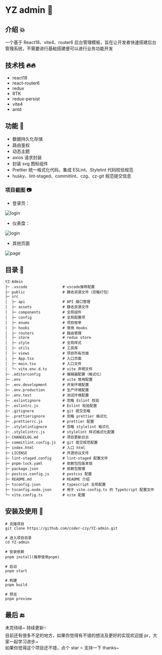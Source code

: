 # YZ admin 🚀

## 介绍 💥

一个基于 React18、vite4、router6 后台管理模板，旨在让开发者快速搭建后台管理系统，不需要进行基础搭建便可以进行业务功能开发

## 技术栈 🔥🔥

- react18
- react-router6
- redux
- RTK
- redux-persist
- vite4
- antd

## 功能 💖

- 数据持久化存储
- 路由鉴权
- 动态主题
- axios 请求封装
- 封装 svg 图标组件
- Prettier 统一格式化代码，集成 ESLint、Stylelint 代码校验规范
- husky、lint-staged、commitlint、czg、cz-git 规范提交信息

### 项目截图 📷

- 登录页：

![login](https://ooo.0x0.ooo/2023/11/03/ONKzWs.png)

- 仪表盘：

![login](https://ooo.0x0.ooo/2023/11/18/OeXLvC.png)

- 其他页面

![page](https://ooo.0x0.ooo/2023/11/03/ONKk2B.png)

## 目录 📃

```text
YZ-Admin
├─ .vscode                # vscode推荐配置
├─ public                 # 静态资源文件（忽略打包）
├─ src
│  ├─ api                 # API 接口管理
│  ├─ assets              # 静态资源文件
│  ├─ components          # 全局组件
│  ├─ config              # 全局配置项
│  ├─ enums               # 项目枚举
│  ├─ hooks               # 常用 Hooks
│  ├─ routers             # 路由管理
│  ├─ store               # redux store
│  ├─ style               # 全局样式
│  ├─ utils               # 工具库
│  ├─ views               # 项目所有页面
│  ├─ App.tsx             # 入口页面
│  ├─ main.tsx            # 入口文件
│  └─ vite.env.d.ts       # vite 声明文件
├─ .editorconfig          # 编辑器配置（格式化）
├─ .env                   # vite 常用配置
├─ .env.development       # 开发环境配置
├─ .env.production        # 生产环境配置
├─ .env.test              # 测试环境配置
├─ .eslintignore          # 忽略 Eslint 校验
├─ .eslintrc.js           # Eslint 校验配置
├─ .gitignore             # git 提交忽略
├─ .prettierignore        # 忽略 prettier 格式化
├─ .prettierrc.js         # prettier 配置
├─ .stylelintignore       # 忽略 stylelint 格式化
├─ .stylelintrc.js        # stylelint 样式格式化配置
├─ CHANGELOG.md           # 项目更新日志
├─ commitlint.config.js   # git 提交规范配置
├─ index.html             # 入口 html
├─ LICENSE                # 开源协议文件
├─ lint-staged.config     # lint-staged 配置文件
├─ pnpm-lock.yaml         # 依赖包包版本锁
├─ package.json           # 依赖包管理
├─ postcss.config.js      # postcss 配置
├─ README.md              # README 介绍
├─ tsconfig.json          # typescript 全局配置
├─ tsconfig.node.json     # 用于 vite.config.ts 的 TypeScript 配置文件
└─ vite.config.ts         # vite 配置
```

## 安装及使用 🎈

```shell
# 克隆项目
git clone https://github.com/coder-czy/YZ-admin.git

# 进入项目目录
cd YZ-admin

# 安装依赖
pnpm install(推荐使用pnpm)

# 启动
pnpm start

# 构建
pnpm build

# 预览
pnpm preview
```

## 最后 🔚

未完待续~ 持续更新🀄</br>
目前还有很多不足的地方，如果你觉得有不错的想法及更好的实现欢迎提 pr，大家一起学习进步~</br>
如果你觉得这个项目还不错，点个 star ⭐️ 支持一下 thanks~
